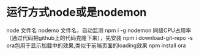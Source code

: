 # 运行方式node或是nodemon
node 文件名
nodemo 文件名，自动监测  npm i -g nodemon
同级CPU占用率（通过代码把github上的代码克隆下来），先安装 npm i download-git-repo -s
ora包用于显示加载中的效果,类似于前端页面的loading效果 npm install ora

